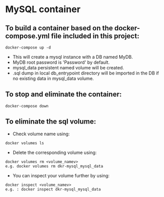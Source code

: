 <!-- To preview README.md in VS code use cmd + K V -->

# MySQL container
## To build a container based on the docker-compose.yml file included in this project: 
```
docker-compose up -d
```
- This will create a mysql instance with a DB named MyDB.
- MyDB root password is 'Password' by default.
- mysql_data persistent named volume will be created.
- .sql dump in local db_entrypoint directory will be imported in the DB if no existing data in mysql_data volume.

## To stop and eliminate the container:
```
docker-compose down
```

## To eliminate the sql volume:
- Check volume name using:
```
docker volumes ls
```
- Delete the corresponding volume using:
```
docker volumes rm <volume_namev>
e.g. docker volumes rm dkr-mysql_mysql_data
```
- You can inspect your volume further by using:
```
docker inspect <volume_namev>
e.g. : docker inspect dkr-mysql_mysql_data
```